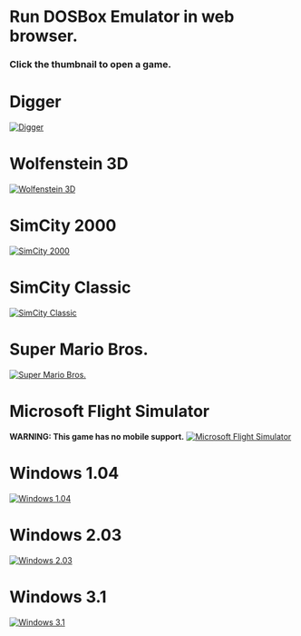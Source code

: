 # Run DOSBox Emulator in web browser.
### Click the thumbnail to open a game.
# Digger
[![Digger](images/Digger.webp)](play.html?game=games%2Fdigger-v3.jsdos)
# Wolfenstein 3D
[![Wolfenstein 3D](images/Wolf3D.webp)](play.html?game=games%2Fwolf14ms.jsdos)
# SimCity 2000
[![SimCity 2000](images/SimCity2000.webp)](play.html?game=games%2FSimCity2000.jsdos)
# SimCity Classic
[![SimCity Classic](images/SimCity.webp)](play.html?game=games%2FSimCity.jsdos)
# Super Mario Bros.
[![Super Mario Bros.](images/SuperMarioBros.webp)](play.html?game=games%2FSuperMarioBros.jsdos)
# Microsoft Flight Simulator
**WARNING: This game has no mobile support.**
[![Microsoft Flight Simulator](images/MSFS.webp)](play.html?game=games%2FMicrosoftFlightSimulator.jsdos)
# Windows 1.04
[![Windows 1.04](images/Windows_1.04.webp)](play.html?game=games%2FWindows103.jsdos)
# Windows 2.03
[![Windows 2.03](images/Win203.png)](play.html?game=games%2FWin203.jsdos)
# Windows 3.1
[![Windows 3.1](images/Win31.webp)](play.html?game=games%2FWindows31.jsdos)
